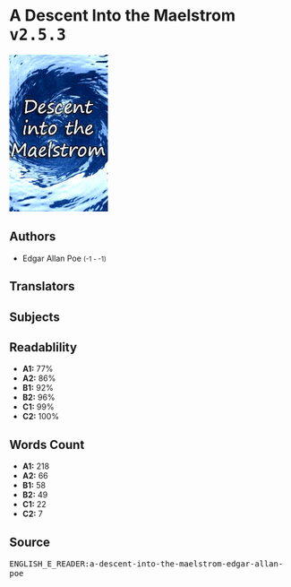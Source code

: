 # A Descent Into the Maelstrom <kbd>v2.5.3</kbd>

![](./cover.medium.jpg "")

## Authors


 - Edgar Allan Poe <small>(-1 - -1)</small>

## Translators



## Subjects



## Readablility


 - **A1:** 77%
 - **A2:** 86%
 - **B1:** 92%
 - **B2:** 96%
 - **C1:** 99%
 - **C2:** 100%

## Words Count


 - **A1:** 218
 - **A2:** 66
 - **B1:** 58
 - **B2:** 49
 - **C1:** 22
 - **C2:** 7

## Source


<kbd>ENGLISH_E_READER:a-descent-into-the-maelstrom-edgar-allan-poe</kbd>
